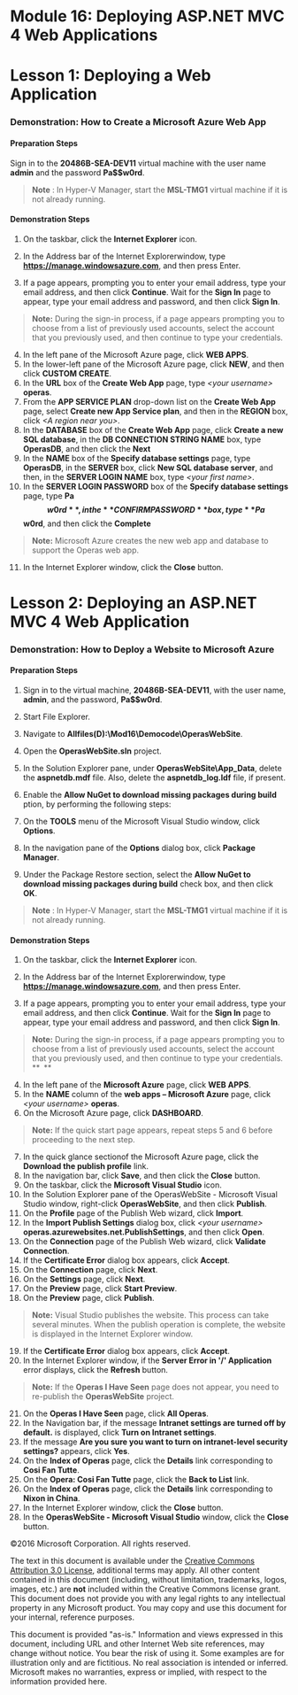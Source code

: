 # Module 16: Deploying ASP.NET MVC 4 Web Applications

# Lesson 1: Deploying a Web Application

### Demonstration: How to Create a Microsoft Azure Web App

#### Preparation Steps

Sign in to the **20486B-SEA-DEV11** virtual machine with the user name **admin** and the password **Pa$$w0rd**.

  >**Note** : In Hyper-V Manager, start the **MSL-TMG1** virtual machine if it is not already running.

#### Demonstration Steps

1. On the taskbar, click the **Internet Explorer** icon.

2. In the Address bar of the Internet Explorerwindow, type **https://manage.windowsazure.com**, and then press Enter.
3. If a page appears, prompting you to enter your email address, type your email address, and then click **Continue**. Wait for the **Sign In** page to appear, type your email address and password, and then click **Sign In**.

  >**Note:** During the sign-in process, if a page appears prompting you to choose from a list of previously used accounts, select the account that you previously used, and then continue to type your credentials.

4. In the left pane of the Microsoft Azure page, click **WEB APPS**.
5. In the lower-left pane of the Microsoft Azure page, click **NEW**, and then click **CUSTOM CREATE**.
6. In the **URL** box of the **Create Web App** page, type _&lt;your username&gt;_ **operas**.
7. From the **APP SERVICE PLAN** drop-down list on the **Create Web App** page, select **Create new App Service plan**, and then in the **REGION** box, click _&lt;A region near you&gt;_.
8. In the **DATABASE** box of the **Create Web App** page, click **Create a new SQL database**, in the **DB CONNECTION STRING NAME** box, type **OperasDB**, and then click the **Next**
9. In the **NAME** box of the **Specify database settings** page, type **OperasDB**, in the **SERVER** box, click **New SQL database server**, and then, in the **SERVER LOGIN NAME** box, type _&lt;your first name&gt;_.
10. In the **SERVER LOGIN PASSWORD** box of the **Specify database settings** page, type **Pa$$w0rd**, in the **CONFIRM PASSWORD** box, type **Pa$$w0rd**, and then click the **Complete**

  >**Note:** Microsoft Azure creates the new web app and database to support the Operas web app.

11. In the Internet Explorer window, click the **Close** button.

# Lesson 2: Deploying an ASP.NET MVC 4 Web Application

### Demonstration: How to Deploy a Website to Microsoft Azure

#### Preparation Steps

1. Sign in to the virtual machine, **20486B-SEA-DEV11**, with the user name, **admin**, and the password, **Pa$$w0rd**.
2. Start File Explorer.
3. Navigate to **Allfiles(D):\Mod16\Democode\OperasWebSite**.
4. Open the **OperasWebSite.sln** project.
5. In the Solution Explorer pane, under **OperasWebSite\App\_Data**, delete the **aspnetdb.mdf** file. Also, delete the **aspnetdb\_log.ldf** file, if present.
6. Enable the **Allow NuGet to download missing packages during build** ption, by performing the following steps:

7. On the **TOOLS** menu of the Microsoft Visual Studio window, click **Options**.
8. In the navigation pane of the **Options** dialog box, click **Package Manager**.
9. Under the Package Restore section, select the **Allow NuGet to download missing packages during build** check box, and then click **OK**.

  >**Note** : In Hyper-V Manager, start the **MSL-TMG1** virtual machine if it is not already running.

#### Demonstration Steps

1. On the taskbar, click the **Internet Explorer** icon.

2. In the Address bar of the Internet Explorerwindow, type **https://manage.windowsazure.com**, and then press Enter.
3. If a page appears, prompting you to enter your email address, type your email address, and then click **Continue**. Wait for the **Sign In** page to appear, type your email address and password, and then click **Sign In**.

  >**Note:** During the sign-in process, if a page appears prompting you to choose from a list of previously used accounts, select the account that you previously used, and then continue to type your credentials. ** **

4. In the left pane of the **Microsoft Azure** page, click **WEB APPS**.
5. In the **NAME** column of the **web apps – Microsoft Azure** page, click _&lt;your username&gt;_ **operas**.
6. On the Microsoft Azure page, click **DASHBOARD**.

  >**Note:** If the quick start page appears, repeat steps 5 and 6 before proceeding to the next step.

7. In the quick glance sectionof the Microsoft Azure page, click the **Download the publish profile** link.
8. In the navigation bar, click **Save**, and then click the **Close** button.
9. On the taskbar, click the **Microsoft Visual Studio** icon.
10. In the Solution Explorer pane of the OperasWebSite - Microsoft Visual Studio window, right-click **OperasWebSite**, and then click **Publish**.
11. On the **Profile** page of the Publish Web wizard, click **Import**.
12. In the **Import Publish Settings** dialog box, click _&lt;your username&gt;_ **operas.azurewebsites.net.PublishSettings**, and then click **Open**.
13. On the **Connection** page of the Publish Web wizard, click **Validate Connection**.
14. If the **Certificate Error** dialog box appears, click **Accept**.
15. On the **Connection** page, click **Next**.
16. On the **Settings** page, click **Next**.
17. On the **Preview** page, click **Start Preview**.
18. On the **Preview** page, click **Publish**.

  >**Note:** Visual Studio publishes the website. This process can take several minutes. When the publish operation is complete, the website is displayed in the Internet Explorer window.

19. If the **Certificate Error** dialog box appears, click **Accept**.
20. In the Internet Explorer window, if the **Server Error in &#39;/&#39; Application** error displays, click the **Refresh** button.

  >**Note:** If the **Operas I Have Seen** page does not appear, you need to re-publish the **OperasWebSite** project.

21. On the **Operas I Have Seen** page, click **All Operas**.
22. In the Navigation bar, if the message **Intranet settings are turned off by default.** is displayed, click **Turn on Intranet settings**.
23. If the message **Are you sure you want to turn on intranet-level security settings?** appears, click **Yes**.
24. On the **Index of Operas** page, click the **Details** link corresponding to **Cosi Fan Tutte**.
25. On the **Opera: Cosi Fan Tutte** page, click the **Back to List** link.
26. On the **Index of Operas** page, click the **Details** link corresponding to **Nixon in China**.
27. In the Internet Explorer window, click the **Close** button.
28. In the **OperasWebSite - Microsoft Visual Studio** window, click the **Close** button.

©2016 Microsoft Corporation. All rights reserved.

The text in this document is available under the  [Creative Commons Attribution 3.0 License](https://creativecommons.org/licenses/by/3.0/legalcode), additional terms may apply. All other content contained in this document (including, without limitation, trademarks, logos, images, etc.) are  **not**  included within the Creative Commons license grant. This document does not provide you with any legal rights to any intellectual property in any Microsoft product. You may copy and use this document for your internal, reference purposes.

This document is provided &quot;as-is.&quot; Information and views expressed in this document, including URL and other Internet Web site references, may change without notice. You bear the risk of using it. Some examples are for illustration only and are fictitious. No real association is intended or inferred. Microsoft makes no warranties, express or implied, with respect to the information provided here.
